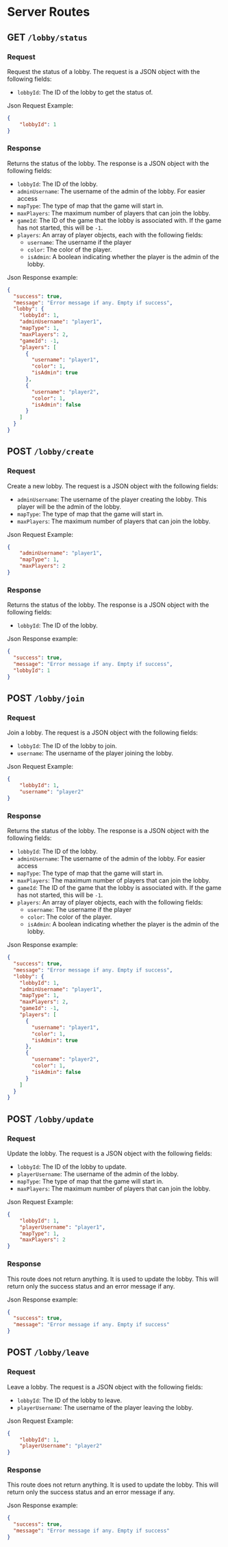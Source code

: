 # Server Routes

## GET `/lobby/status`
### Request
Request the status of a lobby. The request is a JSON object with the following fields:
- `lobbyId`: The ID of the lobby to get the status of.

Json Request Example:
```json
{
    "lobbyId": 1
}
```
### Response
Returns the status of the lobby. The response is a JSON object with the following fields:
- `lobbyId`: The ID of the lobby.
- `adminUsername`: The username of the admin of the lobby. For easier access
- `mapType`: The type of map that the game will start in.
- `maxPlayers`: The maximum number of players that can join the lobby.
- `gameId`: The ID of the game that the lobby is associated with. If the game has not started, this will be `-1`.
- `players`: An array of player objects, each with the following fields:
  - `username`: The username if the player
  - `color`: The color of the player.
  - `isAdmin`: A boolean indicating whether the player is the admin of the lobby.

Json Response example:
```json
{
  "success": true,
  "message": "Error message if any. Empty if success",
  "lobby": {
    "lobbyId": 1,
    "adminUsername": "player1",
    "mapType": 1,
    "maxPlayers": 2,
    "gameId": -1,
    "players": [
      {
        "username": "player1",
        "color": 1,
        "isAdmin": true
      },
      {
        "username": "player2",
        "color": 1,
        "isAdmin": false
      }
    ]
  }
}
```

## POST `/lobby/create`
### Request
Create a new lobby. The request is a JSON object with the following fields:
- `adminUsername`: The username of the player creating the lobby. This player will be the admin of the lobby.
- `mapType`: The type of map that the game will start in.
- `maxPlayers`: The maximum number of players that can join the lobby.

Json Request Example:
```json
{
    "adminUsername": "player1",
    "mapType": 1,
    "maxPlayers": 2
}
```

### Response
Returns the status of the lobby. The response is a JSON object with the following fields:
- `lobbyId`: The ID of the lobby.

Json Response example:
```json
{
  "success": true,
  "message": "Error message if any. Empty if success",
  "lobbyId": 1
}
```

## POST `/lobby/join`
### Request
Join a lobby. The request is a JSON object with the following fields:
- `lobbyId`: The ID of the lobby to join.
- `username`: The username of the player joining the lobby.

Json Request Example:
```json
{
    "lobbyId": 1,
    "username": "player2"
}
```

### Response
Returns the status of the lobby. The response is a JSON object with the following fields:
- `lobbyId`: The ID of the lobby.
- `adminUsername`: The username of the admin of the lobby. For easier access
- `mapType`: The type of map that the game will start in.
- `maxPlayers`: The maximum number of players that can join the lobby.
- `gameId`: The ID of the game that the lobby is associated with. If the game has not started, this will be `-1`.
- `players`: An array of player objects, each with the following fields:
  - `username`: The username if the player
  - `color`: The color of the player.
  - `isAdmin`: A boolean indicating whether the player is the admin of the lobby.

Json Response example:
```json
{
  "success": true,
  "message": "Error message if any. Empty if success",
  "lobby": {
    "lobbyId": 1,
    "adminUsername": "player1",
    "mapType": 1,
    "maxPlayers": 2,
    "gameId": -1,
    "players": [
      {
        "username": "player1",
        "color": 1,
        "isAdmin": true
      },
      {
        "username": "player2",
        "color": 1,
        "isAdmin": false
      }
    ]
  }
}
```

## POST `/lobby/update`
### Request
Update the lobby. The request is a JSON object with the following fields:
- `lobbyId`: The ID of the lobby to update.
- `playerUsername`: The username of the admin of the lobby.
- `mapType`: The type of map that the game will start in.
- `maxPlayers`: The maximum number of players that can join the lobby.

Json Request Example:
```json
{
    "lobbyId": 1,
    "playerUsername": "player1",
    "mapType": 1,
    "maxPlayers": 2
}
```

### Response
This route does not return anything. It is used to update the lobby.
This will return only the success status and an error message if any.

Json Response example:
```json
{
  "success": true,
  "message": "Error message if any. Empty if success"
}
```

## POST `/lobby/leave`
### Request
Leave a lobby. The request is a JSON object with the following fields:
- `lobbyId`: The ID of the lobby to leave.
- `playerUsername`: The username of the player leaving the lobby.

Json Request Example:
```json
{
    "lobbyId": 1,
    "playerUsername": "player2"
}
```

### Response

This route does not return anything. It is used to update the lobby.
This will return only the success status and an error message if any.

Json Response example:
```json
{
  "success": true,
  "message": "Error message if any. Empty if success"
}
```